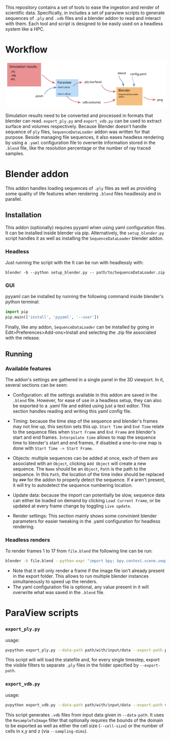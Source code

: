 
This repository contains a set of tools to ease the ingestion and render of scientific data. Specifically, in includes a set of paraview scripts to generate sequences of `.ply` and `.vdb` files and a blender addon to read and interact with them. 
Each tool and script is designed to be easily used on a headless system like a HPC.



# Workflow

![Workflow](workflow.svg)


Simulation results need to be converted and processed in formats that blender can read. `export_ply.py` and `export_vdb.py` can be used to extract surface and volumes respectively. Because Blender doesn't handle sequence of `ply` files, `SequenceDataLoader` addon was written for that purpose. Beside managing file sequences, it also eases headless rendering by using a `.yaml` configuration file to overwrite information stored in the `.blend` file, like the resolution percentage or the number of ray traced samples.


# Blender addon

This addon handles loading sequences of `.ply` files as well as providing some quality of life features when rendering `.blend` files headlessly and in parallel.

## Installation

This addon (optionally) requires pyyaml when using yaml configuration files. It can be installed inside blender via pip. Alternatively, the `setup_blender.py` script handles it as well as installing the `SequenceDataLoader` blender addon.


### Headless

Just running the script with the It can be run with headlessly with:
```
blender -b --python setup_blender.py -- path/to/SequenceDataLoader.zip
```

### GUI

pyyaml can be installed by running the following command inside blender's python terminal:
```Python
import pip
pip.main(['install', 'pyyaml', '--user'])
```
Finally, like any addon, `SequenceDataLoader` can be installed by going in Edit>Preferences>Add-ons>Install and selecting the .zip file associated with the release.


## Running

### Available features

The addon's settings are gathered in a single panel in the 3D viewport. In it, several sections can be seen:

- Configuration: all the settings available in this addon are saved in the `.blend` file. However, for ease of use in a headless setup, they can also be exported to a .yaml file and edited using just a text editor. This section handles reading and writing this yaml config file.

- Timing: because the time step of the sequence and blender's frames may not line up, this section sets this up. `Start Time` and `End Time` relate to the sequence files when `Start Frame` and `End Frame` are blender's start and end frames. `Interpolate time` allows to map the sequence time to blender's start and end frames, if disabled a one-to-one map is done with `Start Time -> Start Frame`.

- Objects: multiple sequences can be added at once, each of them are associated with an `Object`, clicking `Add Object` will create a new sequence. The `Name` should be an `Object`, `Path` is the path to the sequence. In this `Path`, the location of the time index should be replaced by `###` for the addon to properly detect the sequence. If `#` aren't present, it will try to autodetect the sequence numbering location.

- Update data: because the import can potentially be slow, sequence data can either be loaded on demand by clicking `Load Current Frame`, or be updated at every frame change by toggling `Live update`.

- Render settings: This section mainly shows some convinient blender parameters for easier tweaking in the .yaml configuration for headless rendering.


### Headless renders

To render frames 1 to 17 from `file.blend` the following line can be run:

```Bash
blender -b file.blend --python-expr "import bpy; bpy.context.scene.sequence_data_render.render_frames()" -- --config-file config.yaml --render-path blender_export --frames 1-17
```

- Note that it will only render a frame if the image file isn't already present in the export folder. This allows to run multiple blender instances simultaneously to speed up the renders.
- The yaml configuration file is optional, any value present in it will overwrite what was saved in the `.blend` file.


# ParaView scripts

### `export_ply.py`

usage:
```Bash
pvpython export_ply.py --data-path path/with/input/data --export-path ply_export statefile.pvsm
```

This script will will load the statefile and, for every single timestep, export the visible filters to separate `.ply` files in the folder specified by `--export-path`.



### `export_vdb.py`

usage:
```Bash
pvpython export_vdb.py --data-path path/with/input/data --export-path vdb_export --sampling-bounds="0,1,-0.5,0.5,-2,2" --cell-size 0.01
```

This script generates `.vdb` files from input data given in `--data-path`. It uses the `ResampleToImage` filter that optionally requires the bounds of the domain to be exported as well as either the cell size (`--cell-size`) or the number of cells in x,y and z (via `--sampling-dims`).




